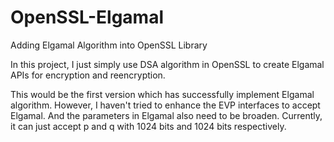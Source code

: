 OpenSSL-Elgamal
===============

Adding Elgamal Algorithm into OpenSSL Library

In this project, I just simply use DSA algorithm in OpenSSL to create Elgamal APIs for encryption and reencryption.

This would be the first version which has successfully implement Elgamal algorithm. However, I haven't tried to enhance the EVP interfaces to accept Elgamal. And the parameters in Elgamal also need to be broaden. Currently, it can just accept p and q with 1024 bits and 1024 bits respectively.
